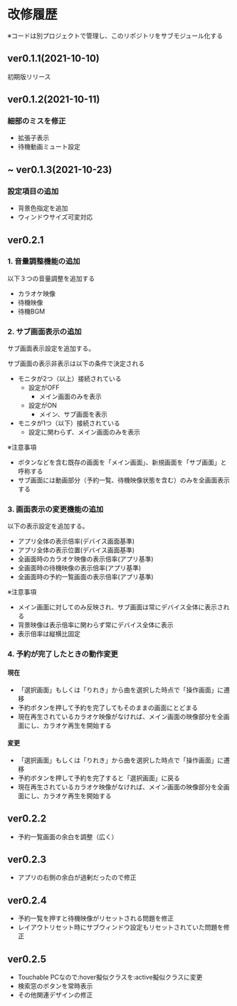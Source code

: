 # 改修履歴

※コードは別プロジェクトで管理し、このリポジトリをサブモジュール化する

## ver0.1.1(2021-10-10)

初期版リリース

## ver0.1.2(2021-10-11)

### 細部のミスを修正

- 拡張子表示
- 待機動画ミュート設定

## ~ ver0.1.3(2021-10-23)

### 設定項目の追加

- 背景色指定を追加
- ウィンドウサイズ可変対応

## ver0.2.1

### 1. 音量調整機能の追加

以下３つの音量調整を追加する

- カラオケ映像
- 待機映像
- 待機BGM

### 2. サブ画面表示の追加

サブ画面表示設定を追加する。

サブ画面の表示非表示は以下の条件で決定される

- モニタが2つ（以上）接続されている
  - 設定がOFF
    - メイン画面のみを表示
  - 設定がON
    - メイン、サブ画面を表示
- モニタが1つ（以下）接続されている
  - 設定に関わらず、メイン画面のみを表示

※注意事項

- ボタンなどを含む既存の画面を「メイン画面」、新規画面を「サブ画面」と呼称する
- サブ画面には動画部分（予約一覧、待機映像状態を含む）のみを全画面表示する

### 3. 画面表示の変更機能の追加

以下の表示設定を追加する。

- アプリ全体の表示倍率(デバイス画面基準)
- アプリ全体の表示位置(デバイス画面基準)
- 全画面時のカラオケ映像の表示倍率(アプリ基準)
- 全画面時の待機映像の表示倍率(アプリ基準)
- 全画面時の予約一覧画面の表示倍率(アプリ基準)

※注意事項

- メイン画面に対してのみ反映され、サブ画面は常にデバイス全体に表示される
- 背景映像は表示倍率に関わらず常にデバイス全体に表示
- 表示倍率は縦横比固定

### 4. 予約が完了したときの動作変更

#### 現在

- 「選択画面」もしくは「りれき」から曲を選択した時点で「操作画面」に遷移
- 予約ボタンを押して予約を完了してもそのままの画面にとどまる
- 現在再生されているカラオケ映像がなければ、メイン画面の映像部分を全画面にし、カラオケ再生を開始する

#### 変更

- 「選択画面」もしくは「りれき」から曲を選択した時点で「操作画面」に遷移
- 予約ボタンを押して予約を完了すると「選択画面」に戻る
- 現在再生されているカラオケ映像がなければ、メイン画面の映像部分を全画面にし、カラオケ再生を開始する

## ver0.2.2

- 予約一覧画面の余白を調整（広く）

## ver0.2.3

- アプリの右側の余白が過剰だったので修正

## ver0.2.4

- 予約一覧を押すと待機映像がリセットされる問題を修正
- レイアウトリセット時にサブウィンドウ設定もリセットされていた問題を修正

## ver0.2.5

- Touchable PCなので:hover擬似クラスを:active擬似クラスに変更
- 検索窓のボタンを常時表示
- その他関連デザインの修正
